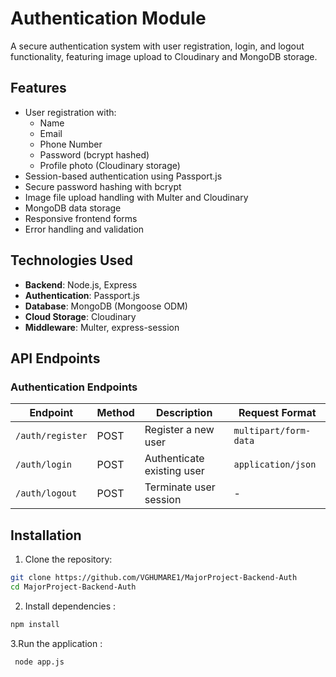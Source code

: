 # Authentication Module

A secure authentication system with user registration, login, and logout functionality, featuring image upload to Cloudinary and MongoDB storage.

## Features

- User registration with:
  - Name
  - Email
  - Phone Number
  - Password (bcrypt hashed)
  - Profile photo (Cloudinary storage)
- Session-based authentication using Passport.js
- Secure password hashing with bcrypt
- Image file upload handling with Multer and Cloudinary
- MongoDB data storage
- Responsive frontend forms
- Error handling and validation

## Technologies Used

- **Backend**: Node.js, Express
- **Authentication**: Passport.js
- **Database**: MongoDB (Mongoose ODM)
- **Cloud Storage**: Cloudinary
- **Middleware**: Multer, express-session



## API Endpoints

### Authentication Endpoints

| Endpoint                | Method | Description                     | Request Format               |
|-------------------------|--------|---------------------------------|------------------------------|
| `/auth/register`    | POST   | Register a new user             | `multipart/form-data`         |
| `/auth/login`       | POST   | Authenticate existing user      | `application/json`            |
| `/auth/logout`      | POST   | Terminate user session          | -                            |



## Installation

1. Clone the repository:
```bash
git clone https://github.com/VGHUMARE1/MajorProject-Backend-Auth
cd MajorProject-Backend-Auth
```

2. Install dependencies :
 ```bash
 npm install
```


3.Run the application :
```bash
 node app.js
```
